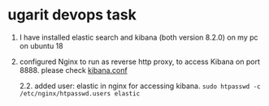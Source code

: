 # ugarit devops task 

1. I have installed elastic search and kibana (both version 8.2.0) on my pc on ubuntu 18

2. configured Nginx to run as reverse http proxy, to access Kibana on port 8888. please check [kibana.conf](https://github.com/Dina-Adel-1302/ugarit/blob/bcc2c511da375c5369da3624a208a5e2149af4dc/kibana.conf)
       
     2.2. added user: elastic in nginx for accessing kibana. 
       ```
        sudo htpasswd -c /etc/nginx/htpasswd.users elastic
       ```
